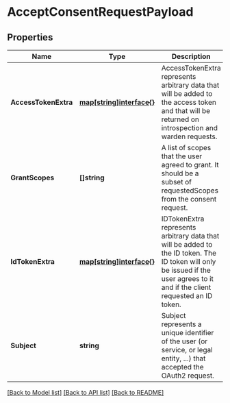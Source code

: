 # AcceptConsentRequestPayload

## Properties
Name | Type | Description | Notes
------------ | ------------- | ------------- | -------------
**AccessTokenExtra** | [**map[string]interface{}**](interface{}.md) | AccessTokenExtra represents arbitrary data that will be added to the access token and that will be returned on introspection and warden requests. | [optional] [default to null]
**GrantScopes** | **[]string** | A list of scopes that the user agreed to grant. It should be a subset of requestedScopes from the consent request. | [optional] [default to null]
**IdTokenExtra** | [**map[string]interface{}**](interface{}.md) | IDTokenExtra represents arbitrary data that will be added to the ID token. The ID token will only be issued if the user agrees to it and if the client requested an ID token. | [optional] [default to null]
**Subject** | **string** | Subject represents a unique identifier of the user (or service, or legal entity, ...) that accepted the OAuth2 request. | [optional] [default to null]

[[Back to Model list]](../README.md#documentation-for-models) [[Back to API list]](../README.md#documentation-for-api-endpoints) [[Back to README]](../README.md)


